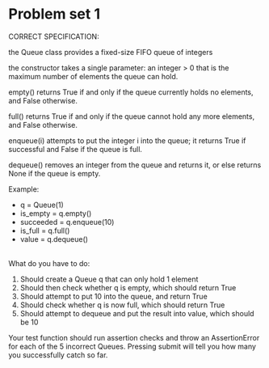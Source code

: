 # Problem set 1

CORRECT SPECIFICATION:

the Queue class provides a fixed-size FIFO queue of integers

the constructor takes a single parameter: an integer > 0 that
is the maximum number of elements the queue can hold.

empty() returns True if and only if the queue currently 
holds no elements, and False otherwise.

full() returns True if and only if the queue cannot hold 
any more elements, and False otherwise.

enqueue(i) attempts to put the integer i into the queue; it returns
True if successful and False if the queue is full.

dequeue() removes an integer from the queue and returns it,
or else returns None if the queue is empty.

Example:
- q = Queue(1) <br />
- is_empty = q.empty()<br />
- succeeded = q.enqueue(10)<br />
- is_full = q.full()<br />
- value = q.dequeue()<br />
  
<br />
What do you have to do:

1. Should create a Queue q that can only hold 1 element
2. Should then check whether q is empty, which should return True
3. Should attempt to put 10 into the queue, and return True
4. Should check whether q is now full, which should return True
5. Should attempt to dequeue and put the result into value, which should be 10

Your test function should run assertion checks and throw an 
AssertionError for each of the 5 incorrect Queues. Pressing 
submit will tell you how many you successfully catch so far.
